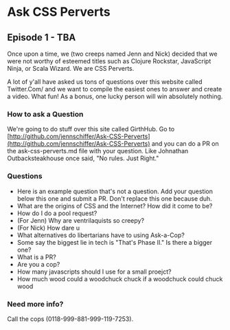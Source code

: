 # Ask CSS Perverts
## Episode 1 - TBA

Once upon a time, we (two creeps named Jenn and Nick) decided that we were not worthy of esteemed titles such as Clojure Rockstar, JavaScript Ninja, or Scala Wizard. We are CSS Perverts.

A lot of y'all have asked us tons of questions over this website called Twitter.Com/ and we want to compile the easiest ones to answer and create a video. What fun! As a bonus, one lucky person will win absolutely nothing.

### How to ask a Question

We're going to do stuff over this site called GirthHub. Go to [http://github.com/jennschiffer/Ask-CSS-Perverts](http://github.com/jennschiffer/Ask-CSS-Perverts) and you can do a PR on the ask-css-perverts.md file with your question. Like Johnathan Outbacksteakhouse once said, "No rules. Just Right."

### Questions

* Here is an example question that's not a question. Add your question below this one and submit a PR. Don't replace this one because duh.
* What are the origins of CSS and the Internet? How did it come to be?
* How do I do a pool request?
* (For Jenn) Why are ventrilaquists so creepy?
* (For Nick) How dare u
* What alternatives do libertarians have to using Ask-a-Cop?
* Some say the biggest lie in tech is "That's Phase II." Is there a bigger one?
* What is a PR?
* Are you a cop?
* How many javascripts should I use for a small proejct?
* How much wood could a woodchuck chuck if a woodchuck could chuck wood

### Need more info?

Call the cops (0118-999-881-999-119-7253).

